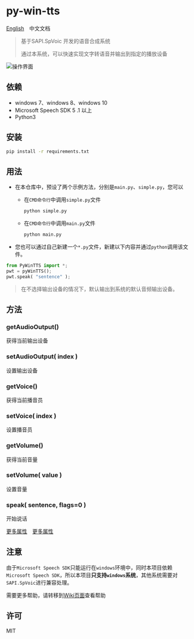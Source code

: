 # py-win-tts

 [English](README.md)　中文文档



> 基于SAPI.SpVoic 开发的语音合成系统
>
> 通过本系统，可以快速实现文字转语音并输出到指定的播放设备



![操作界面](https://i.loli.net/2020/09/10/hrJK4Oja36LQbBS.png)



## 依赖 

- windows 7、windows 8、windows 10
- Microsoft Speech SDK 5 .1 以上
- Python3



## 安装

```bash
pip install -r requirements.txt
```



## 用法

- 在本仓库中，预设了两个示例方法，分别是`main.py`、`simple.py`，您可以

  - 在`CMD命令行`中调用`simple.py`文件

    ```bash
    python simple.py
    ```

  - 在`CMD命令行`中调用`main.py`文件

    ```bash
    python main.py
    ```

    

- 您也可以通过自己新建一个`*.py`文件，新建以下内容并通过`python`调用该文件。

```python
from PyWinTTS import *;
pwt = pyWinTTS();
pwt.speak( "sentence" );
```

> 在不选择输出设备的情况下，默认输出到系统的默认音频输出设备。



## 方法

### getAudioOutput()

获得当前输出设备



### setAudioOutput( index )

设置输出设备



### getVoice()

获得当前播音员



### setVoice( index )

设置播音员



### getVolume()

获得当前音量



### setVolume( value )

设置音量 



### speak( sentence, flags=0 )

开始说话



[更多属性](https://github.com/kajweb/py-win-tts/wiki/属性)　[更多属性](https://github.com/kajweb/py-win-tts/wiki/属性)

## 注意

由于`Microsoft Speech SDK`只能运行在`windows`环境中，同时本项目依赖`Microsoft Speech SDK`，所以本项目**只支持`windows`系统**，其他系统需要对`SAPI.SpVoic`进行兼容处理。

需要更多帮助，请转移到[Wiki页面](https://github.com/kajweb/py-win-tts/wiki/首页)查看帮助

## 许可

MIT